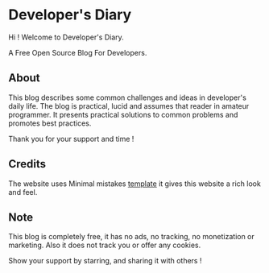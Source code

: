 # Developer's Diary

Hi !
Welcome to Developer's Diary.

A Free Open Source Blog For Developers.
## About

This blog describes some common challenges and ideas in developer's daily life.
The blog is practical, lucid and assumes that reader in amateur programmer.
It presents practical solutions to common problems and promotes best practices.

Thank you for your support and time !

## Credits

The website uses Minimal mistakes [template](https://github.com/mmistakes/mm-github-pages-starter/generate)
it gives this website a rich look and feel.

## Note

This blog is completely free, it has no ads, no tracking, no monetization or marketing.
Also it does not track you or offer any cookies.

Show your support by starring, and sharing it with others !

